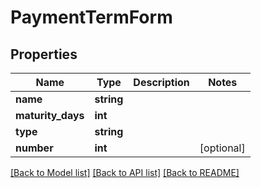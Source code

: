 # PaymentTermForm

## Properties
Name | Type | Description | Notes
------------ | ------------- | ------------- | -------------
**name** | **string** |  | 
**maturity_days** | **int** |  | 
**type** | **string** |  | 
**number** | **int** |  | [optional] 

[[Back to Model list]](../README.md#documentation-for-models) [[Back to API list]](../README.md#documentation-for-api-endpoints) [[Back to README]](../README.md)


